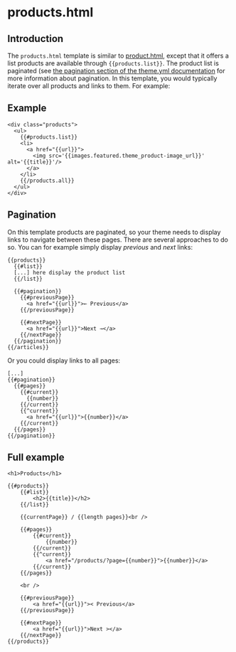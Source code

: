 <!--
  title: products.html
  layout: documentation-with-menu
  -->

products.html
============

Introduction
------------

The ```products.html``` template is similar to [product.html](/documentation/template-product), except that it offers a list products are available through ```{{products.list}}```. The product list is paginated (see [the pagination section of the theme.yml documentation](/documentation/theme#pagination) for more information about pagination. In this template, you would typically iterate over all products and links to them. For example:

Example
-------

    <div class="products">
      <ul>
        {{#products.list}}
        <li>
          <a href="{{url}}">
            <img src='{{images.featured.theme_product-image_url}}' alt='{{title}}'/>
          </a>
        </li>
        {{/products.all}}
      </ul>
    </div>

Pagination
----------

On this template products are paginated, so your theme needs to display links to navigate between these pages. There are several approaches to do so. You can for example simply display _previous_ and _next_ links:

    {{products}}
      {{#list}}
      [...] here display the product list
      {{/list}}

      {{#pagination}}
        {{#previousPage}}
          <a href="{{url}}">← Previous</a>
        {{/previousPage}}

        {{#nextPage}}
          <a href="{{url}}">Next →</a>
        {{/nextPage}}
      {{/pagination}}
    {{/articles}}

Or you could display links to all pages:

    [...]
    {{#pagination}}
      {{#pages}}
        {{#current}}
          {{number}}
        {{/current}}
        {{^current}}
          <a href="{{url}}">{{number}}</a>
        {{/current}}
      {{/pages}}
    {{/pagination}}

Full example
------------

    <h1>Products</h1>

    {{#products}}
        {{#list}}
            <h2>{{title}}</h2>
        {{/list}}

        {{currentPage}} / {{length pages}}<br />

        {{#pages}}
            {{#current}}
                {{number}}
            {{/current}}
            {{^current}}
                <a href="/products/?page={{number}}">{{number}}</a>
            {{/current}}
        {{/pages}}

        <br />

        {{#previousPage}}
            <a href="{{url}}">< Previous</a>
        {{/previousPage}}

        {{#nextPage}}
            <a href="{{url}}">Next ></a>
        {{/nextPage}}
    {{/products}}
